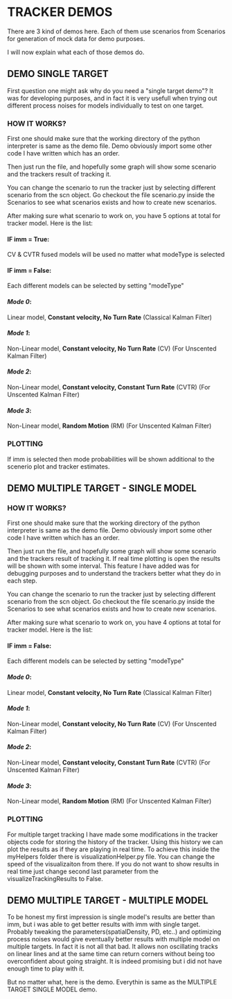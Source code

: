 # TRACKER DEMOS

 There are 3 kind of demos here. Each of them use scenarios from Scenarios for generation of mock data for demo purposes.

I will now explain what each of those demos do.

## DEMO SINGLE TARGET

First question one might ask why do you need a "single target demo"? It was for developing purposes, and in fact it is very usefull when trying out different process noises for models individually to test on one target.

### HOW IT WORKS?

First one should make sure that the working directory of the python interpreter is same as the demo file. Demo obviously import some other code I have written which has an order.

Then just run the file, and hopefully some graph will show some scenario and the trackers result of tracking it.

You can change the scenario to run the tracker just by selecting different scenario from the scn object. Go checkout the file scenario.py inside the Scenarios to see what scenarios exists and how to create new scenarios.


After making sure what scenario to work on, you have 5 options at total for tracker model. Here is the list:

#### IF imm = True:
CV & CVTR fused models will be used no matter what modeType is selected

#### IF imm = False: 
Each different models can be selected by setting "modeType"

#### ***Mode 0***:
Linear model, **Constant velocity, No Turn Rate** (Classical Kalman Filter)

#### ***Mode 1***:
Non-Linear model, **Constant velocity, No Turn Rate** (CV) (For Unscented Kalman Filter)

#### ***Mode 2***:
Non-Linear model, **Constant velocity, Constant Turn Rate** (CVTR)  (For Unscented Kalman Filter)

#### ***Mode 3***:
Non-Linear model, **Random Motion** (RM) (For Unscented Kalman Filter)


### PLOTTING

If imm is selected then mode probabilities will be shown additional to the scenerio plot and tracker estimates.



## DEMO MULTIPLE TARGET - SINGLE MODEL



### HOW IT WORKS?

First one should make sure that the working directory of the python interpreter is same as the demo file. Demo obviously import some other code I have written which has an order.

Then just run the file, and hopefully some graph will show some scenario and the trackers result of tracking it. If real time plotting is open the results will be shown with some interval. This feature I have added was for debugging purposes and to understand the trackers better what they do in each step.

You can change the scenario to run the tracker just by selecting different scenario from the scn object. Go checkout the file scenario.py inside the Scenarios to see what scenarios exists and how to create new scenarios.


After making sure what scenario to work on, you have 4 options at total for tracker model. Here is the list:


#### IF imm = False: 
Each different models can be selected by setting "modeType"

#### ***Mode 0***:
Linear model, **Constant velocity, No Turn Rate** (Classical Kalman Filter)

#### ***Mode 1***:
Non-Linear model, **Constant velocity, No Turn Rate** (CV) (For Unscented Kalman Filter)

#### ***Mode 2***:
Non-Linear model, **Constant velocity, Constant Turn Rate** (CVTR)  (For Unscented Kalman Filter)

#### ***Mode 3***:
Non-Linear model, **Random Motion** (RM) (For Unscented Kalman Filter)


### PLOTTING

For multiple target tracking I have made some modifications in the tracker objects code for storing the history of the tracker. Using this history we can plot the results as if they are playing in real time. To achieve this inside the myHelpers folder there is visualizationHelper.py file. You can change the speed of the visualizaiton from there. If you do not want to show results in real time just change second last parameter from the visualizeTrackingResults to False.


## DEMO MULTIPLE TARGET - MULTIPLE MODEL

To be honest my first impression is single model's results are better than imm, but i was able to get better results with imm with single target. Probably tweaking the parameters(spatialDensity, PD, etc..) and optimizing process noises would give eventually better results with multiple model on multiple targets. In fact it is not all that bad. It allows non oscillating tracks on linear lines and at the same time can return corners without being too overconfident about going straight. It is indeed promising but i did not have enough time to play with it.



But no matter what, here is the demo. Everythin is same as the MULTIPLE TARGET SINGLE MODEL demo.
